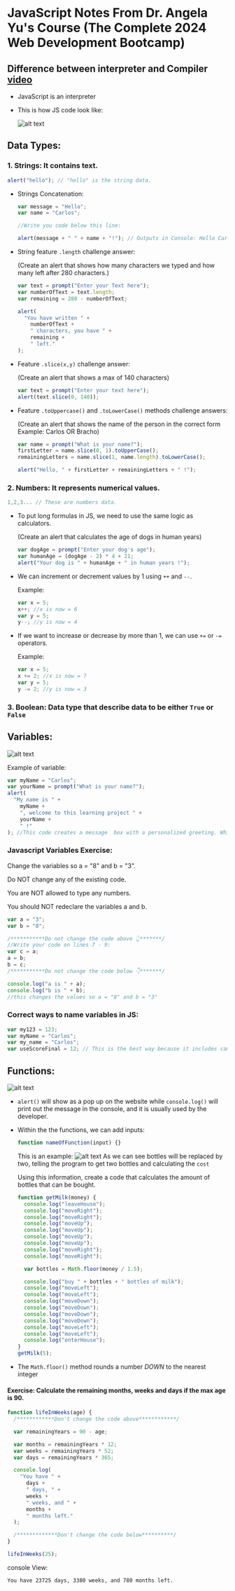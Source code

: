 # JavaScript Notes From Dr. Angela Yu's Course (The Complete 2024 Web Development Bootcamp)

## Difference between interpreter and Compiler [video](https://www.youtube.com/watch?v=_C5AHaS1mOA)

- JavaScript is an interpreter

- This is how JS code look like:

  ![alt text](image.png)

## Data Types:

### 1. Strings: It contains text.

```javascript
alert("hello"); // "hello" is the string data.
```

- Strings Concatenation:

  ```javascript
  var message = "Hello";
  var name = "Carlos";

  //Write you code below this line:

  alert(message + " " + name + "!"); // Outputs in Console: Hello Carlos!
  ```

- String feature `.length` challenge answer:

  (Create an alert that shows how many characters we typed and how many left after 280 characters.)

  ```javascript
  var text = prompt("Enter your Text here");
  var numberOfText = text.length;
  var remaining = 280 - numberOfText;

  alert(
    "You have written " +
      numberOfText +
      " characters, you have " +
      remaining +
      " left."
  );
  ```

- Feature `.slice(x,y)` challenge answer:

  (Create an alert that shows a max of 140 characters)

  ```javascript
  var text = prompt("Enter your text here");
  alert(text.slice(0, 140));
  ```

- Feature `.toUppercase()` and `.toLowerCase()` methods challenge answers:

  (Create an alert that shows the name of the person in the correct form Example: Carlos OR Bracho)

  ```javascript
  var name = prompt("What is your name?");
  firstLetter = name.slice(0, 1).toUpperCase();
  remainingLetters = name.slice(1, name.length).toLowerCase();

  alert("Hello, " + firstLetter + remainingLetters + " !");
  ```

### 2. Numbers: It represents numerical values.

```javascript
1,2,3... // These are numbers data.
```

- To put long formulas in JS, we need to use the same logic as calculators.

  (Create an alert that calculates the age of dogs in human years)

  ```javascript
  var dogAge = prompt("Enter your dog's age");
  var humanAge = (dogAge - 2) * 4 + 21;
  alert("Your dog is " + humanAge + " in human years !");
  ```

- We can increment or decrement values by 1 using `++` and `--`.

  Example:

  ```javascript
  var x = 5;
  x++; //x is now = 6
  var y = 5;
  y--; //y is now = 4
  ```

- If we want to increase or decrease by more than 1, we can use `+=` or `-=` operators.

  Example:

  ```javascript
  var x = 5;
  x += 2; //x is now = 7
  var y = 5;
  y -= 2; //y is now = 3
  ```

### 3. Boolean: Data type that describe data to be either `True` or `False`

## Variables:

![alt text](image-2.png)

Example of variable:

```javascript
var myName = "Carlos";
var yourName = prompt("What is your name?");
alert(
  "My name is " +
    myName +
    ", welcome to this learning project " +
    yourName +
    " !"
); //This code creates a message  box with a personalized greeting. Which shows how  we can use variables in alerts.
```

### Javascript Variables Exercise:

Change the variables so a = "8" and b = "3".

Do NOT change any of the existing code.

You are NOT allowed to type any numbers.

You should NOT redeclare the variables a and b.

```javascript
var a = "3";
var b = "8";

/***********Do not change the code above 👆*******/
//Write your code on lines 7 - 9:
var c = a;
a = b;
b = c;
/***********Do not change the code below 👇*******/

console.log("a is " + a);
console.log("b is " + b);
//this changes the values so a = "8" and b = "3"
```

### Correct ways to name variables in JS:

```javascript
var my123 = 123;
var myName = "Carlos";
var my_name = "Carlos";
var useScoreFinal = 12; // This is the best way because it includes camelCase.
```

## Functions:

![alt text](image-1.png)

- `alert()` will show as a pop up on the website while `console.log()` will print out the message in the console, and it is usually used by the developer.

- Within the the functions, we can add inputs:

  ```javascript
  function nameOfFunction(input) {}
  ```

  This is an example:
  ![alt text](image-3.png)
  As we can see bottles will be replaced by two, telling the program to get two bottles and calculating the `cost`

  Using this information, create a code that calculates the amount of bottles that can be bought.

  ```javascript
  function getMilk(money) {
    console.log("leaveHouse");
    console.log("moveRight");
    console.log("moveRight");
    console.log("moveUp");
    console.log("moveUp");
    console.log("moveUp");
    console.log("moveUp");
    console.log("moveRight");
    console.log("moveRight");

    var bottles = Math.floor(money / 1.5);

    console.log("buy " + bottles + " bottles of milk");
    console.log("moveLeft");
    console.log("moveLeft");
    console.log("moveDown");
    console.log("moveDown");
    console.log("moveDown");
    console.log("moveDown");
    console.log("moveLeft");
    console.log("moveLeft");
    console.log("enterHouse");
  }
  getMilk(5);
  ```

- The `Math.floor()` method rounds a number _DOWN_ to the nearest integer

#### Exercise: Calculate the remaining months, weeks and days if the max age is 90.

```javascript
function lifeInWeeks(age) {
  /************Don't change the code above************/

  var remainingYears = 90 - age;

  var months = remainingYears * 12;
  var weeks = remainingYears * 52;
  var days = remainingYears * 365;

  console.log(
    "You have " +
      days +
      " days, " +
      weeks +
      " weeks, and " +
      months +
      " months left."
  );

  /*************Don't change the code below**********/
}

lifeInWeeks(25);
```

console View:

```console
You have 23725 days, 3380 weeks, and 780 months left.
```
